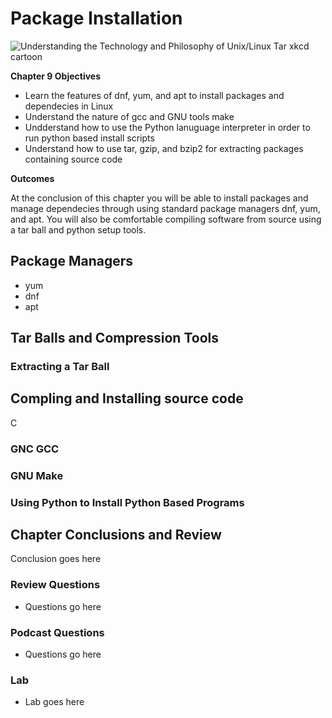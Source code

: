 # Package Installation
![Understanding the Technology and Philosophy of Unix/Linux](http://imgs.xkcd.com/comics/2038.png "Understanding the Technology and Philosophy of Unix/Linux")
Tar xkcd cartoon


__Chapter 9 Objectives__

  * Learn the features of dnf, yum, and apt to install packages and dependecies in Linux
  * Understand the nature of gcc and GNU tools make 
  * Undderstand how to use the Python lanuguage interpreter in order to run python based install scripts 
  * Understand how to use tar, gzip, and bzip2 for extracting packages containing source code
    
__Outcomes__

  At the conclusion of this chapter you will be able to install packages and manage dependecies through using standard package managers dnf, yum, and apt.  You will also be comfortable compiling software from source using a tar ball and python setup tools.

## Package Managers

  * yum 
  * dnf 
  * apt 

## Tar Balls and Compression Tools


### Extracting a Tar Ball


## Compling and Installing source code

C
### GNC GCC


### GNU Make


### Using Python to Install Python Based Programs



## Chapter Conclusions and Review

  Conclusion goes here

### Review Questions

  * Questions go here

### Podcast Questions

 * Questions go here

### Lab

 * Lab goes here 
 
 
